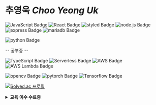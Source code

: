 # 추영욱 *Choo Yeong Uk*


![JavaScript Badge](https://img.shields.io/badge/JavaScript-F7DF1E?style=flat-square&logo=JavaScript&logoColor=white)
![React Badge](https://img.shields.io/badge/React-61DAFB?style=flat-square&logo=React&logoColor=white)
![styled Badge](https://img.shields.io/badge/Styled-DB7093?style=flat-square&logo=styled-components&logoColor=white)
![node.js Badge](https://img.shields.io/badge/Node.js-339933?style=flat-square&logo=Node.js&logoColor=white)
![express Badge](https://img.shields.io/badge/Express-000000?style=flat-square&logo=Express&logoColor=white)
![mariadb Badge](https://img.shields.io/badge/MariaDB-003545?style=flat-square&logo=MariaDB&logoColor=white)

![python Badge](https://img.shields.io/badge/Python-0A9EDC?style=flat-square&logo=Python&logoColor=white)

-- 공부중 -- 

![TypeScript Badge](https://img.shields.io/badge/Typescript-235A97?style=flat-square&logo=Typescript&logoColor=white)
![Serverless Badge](https://img.shields.io/badge/Serverless-FD5750?style=flat-square&logo=Serverless&logoColor=white)
![AWS Badge](https://img.shields.io/badge/AmazonAWS-232F3E?style=flat-square&logo=AmazonAWS&logoColor=white)
![AWS Lambda Badge](https://img.shields.io/badge/AWSLambda-FF9900?style=flat-square&logo=AWSLambda&logoColor=white)

![opencv Badge](https://img.shields.io/badge/OpenCV-5C3EE8?style=flat-square&logo=OpenCV&logoColor=white)
![pytorch Badge](https://img.shields.io/badge/PyTorch-EE4C2C?style=flat-square&logo=PyTorch&logoColor=white)
![Tensorflow Badge](https://img.shields.io/badge/TensorFlow-FF6F00?style=flat-square&logo=TensorFlow&logoColor=white)




[![Solved.ac
프로필](http://mazassumnida.wtf/api/v2/generate_badge?boj=choo121600)](https://solved.ac/choo121600)

<details>
  <summary><strong>교육 이수 수료증</strong></summary>
<div markdown="1">
  <img src="https://user-images.githubusercontent.com/54111883/171926286-42035272-9e5f-47bd-a750-0b8429784d20.png" width='100' />
  <img src="https://user-images.githubusercontent.com/54111883/171925363-61852ec5-9c6d-4d52-8488-31d158cf4fea.jpg" width='100' />
  <img src="https://user-images.githubusercontent.com/54111883/171925521-30796145-241f-4eb3-b5c5-42a546c100c0.jpg" width='100' />
  <img src="https://user-images.githubusercontent.com/54111883/171929314-0190e0fa-cf91-4c89-8d5d-5839610d3cb4.png" width='100' />
</div>
</details>

